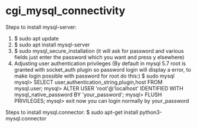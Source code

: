 # cgi_mysql_connectivity

Steps to install mysql-server:
  1. $ sudo apt update
  2. $ sudo apt install mysql-server
  3. $ sudo mysql_secure_installation
  (it will ask for password and various fields just enter the password which you want and press y elsewhere)
  4. Adjusting user authentication privileges
  (By default in mysql 5.7 root is granted with socket_auth plugin so password login will display a error, to make login possible with password for root do this:)
  $ sudo mysql <enter>
  mysql> SELECT user,authentication_string,plugin,host FROM mysql.user; <enter>
  mysql> ALTER USER 'root'@'localhost' IDENTIFIED WITH mysql_native_password BY 'your_password'; <enter>
  mysql> FLUSH PRIVILEGES; <enter>
  mysql> exit <enter>
  now you can login normally by your_password

Steps to install mysql.connector:
  $ sudo apt-get install python3-mysql.connector <enter>
